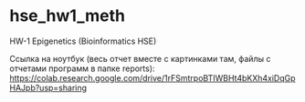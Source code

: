# hse_hw1_meth
HW-1 Epigenetics (Bioinformatics HSE)

Ссылка на ноутбук (весь отчет вместе с картинками там, файлы с отчетами программ в папке reports): https://colab.research.google.com/drive/1rFSmtrpoBTIWBHt4bKXh4xiDqGpHAJpb?usp=sharing
